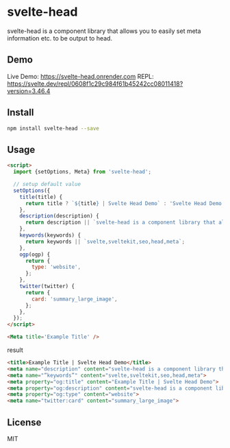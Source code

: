 # svelte-head

svelte-head is a component library that allows you to easily set meta information etc. to be output to head.

## Demo

Live Demo: https://svelte-head.onrender.com
REPL: https://svelte.dev/repl/0608f1c29c984f61b45242cc08011418?version=3.46.4

## Install
```bash
npm install svelte-head --save
```
## Usage

```html
<script>
  import {setOptions, Meta} from 'svelte-head';

  // setup default value
  setOptions({
    title(title) {
      return title ? `${title} | Svelte Head Demo` : 'Svelte Head Demo';
    },
    description(description) {
      return description || `svelte-head is a component library that allows you to easily set meta information etc. to be output to head.`;
    },
    keywords(keywords) {
      return keywords || `svelte,sveltekit,seo,head,meta`;
    },
    ogp(ogp) {
      return {
        type: 'website',
      };
    },
    twitter(twitter) {
      return {
        card: 'summary_large_image',
      };
    },
  });
</script>

<Meta title='Example Title' />
```

result

```html
<title>Example Title | Svelte Head Demo</title>
<meta name="description" content="svelte-head is a component library that allows you to easily set meta information etc. to be output to head.">
<meta name="”keywords”" content="svelte,sveltekit,seo,head,meta">
<meta property="og:title" content="Example Title | Svelte Head Demo">
<meta property="og:description" content="svelte-head is a component library that allows you to easily set meta information etc. to be output to head.">
<meta property="og:type" content="website">
<meta name="twitter:card" content="summary_large_image">
```

## License

MIT
